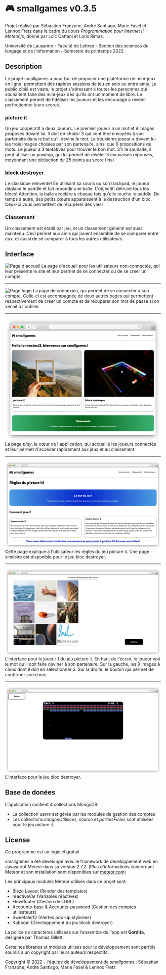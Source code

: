 # 🎮 smallgames v0.3.5

Projet réalisé par Sébastien Franzone, André Santiago, Marie Fasel et Lennox Fretz dans le cadre du cours _Programmation pour Internet II - Meteor.js_, donné par Loïc Cattani et Loris Rimaz.

Université de Lausanne - Faculté de Lettres - Section des sciences du langage et de l'information - Semestre de printemps 2022

## Description

Le projet smallgames a pour but de proposer une plateforme de mini-jeux en ligne, permettent des rapides sessions de jeu en solo ou entre amis. Le public ciblé est vaste, le projet s'adressant à toutes les personnes qui souhaitent faire des mini-jeux dès qu'ils ont un moment de libre. Le classement permet de fidéliser les joueurs et les encourage à revenir perfectionner leurs scores. 

### picture it
Un jeu coopératif à deux joueurs. Le premier joueur a un mot et 9 images proposés devant lui. Il doit en choisir 3 qui vont être envoyées à son partenaire dans le but qu'il devine le mot. Le deuxième joueur a devant lui les trois images choisies par son partenaire, ainsi que 9 propositions de mots. Le joueur a 3 tentatives pour trouver le bon mot. S'il le souhaite, il peut utiliser un poweup, qui lui permet de révéler 3 mauvaises réponses, moyennant une déduction de 25 points au score final.

### block destroyer
Le classique réinventé! En utilisant sa souris ou son trackpad, le joueur déplace le paddle et fait rebondir une balle. L'objectif: détruire tous les blocs! Attention, la balle accélère à chaque fois qu'elle touche le paddle. De temps à autre, des petits cœurs apparaissent à la destruction d'un bloc. Ceux-ci vous permettent de récupérer des vies!

### Classement
Un classement est établi par jeu, et un classement général est aussi maintenu. Ceci permet aux amis qui jouent ensemble de se comparer entre eux, et aussi de se comparer à tous les autres utilisateurs. 

## Interface

![Page d'accueil](/smallgames/public/images/readme/home.png)
La page d'accueil pour les utilisateurs non-connectés, qui leur présente le site et leur permet de se connecter ou de se créer un compte

---

![Page login](/smallgames/public/images/readme/login.png)
La page de connexion, qui permet de se connecter à son compte. Celle-ci est accompagnée de deux autres pages qui permettent respectivement de créer un compte et de récupérer son mot de passe si on venait à l'oublier.

---

![Page play](/smallgames/public/images/readme/play.png)
La page _play_, le cœur de l'application, qui accueille les joueurs connectés et leur permet d'accéder rapidement aux jeux et au classement

---

![Page de règles](/smallgames/public/images/readme/rules.png)
Cette page explique à l'utilisateur les règles du jeu picture it. Une page similaire est disponible pour le jeu bloc destroyer.

---

![Page picture it - joueur 1](/smallgames/public/images/readme/pictureItPlayerOne.png)
L'interface pour le joueur 1 du jeu picture it. En haut de l'écran, le joueur voit le mot qu'il doit faire deviner à son partenaire. Sur la gauche, les 9 images à choix dont il doit en sélectionner 3. Sur la droite, le bouton qui permet de confirmer son choix.

---

![Page bloc Destroyer](/smallgames/public/images/readme/blockDestroyer.png)
L'interface pour le jeu bloc destroyer. 


## Base de donées

L'application contient 4 collections MongoDB:
- La collection _users_ est gérée par les modules de gestion des comptes
- Les collections _imagesUtilisees_, _source_ et _partiesFinies_ sont utilisées pour le jeu picture it. 

## License
Ce programme est un logiciel gratuit.

smallgames a été développé avec le framework de développement web en Javascript _Meteor_ dans sa version 2.7.2. (Plus d'informations concernant Meteor et son installation sont disponibles sur [meteor.com](https://meteor.com))

Les principaux modules Meteor utilisés dans ce projet sont:
- Blaze Layout (Render des templates)
- reactiveVar (Variables réactives)
- FlowRouter (Gestion des URL)
- Accounts-base & Accounts-password (Gestion des comptes utilisateurs)
- Sweetalert2 (Alertes pop-up stylisées)
- Kaboom (Développement du jeu block destroyer)

La police de caractères utilisées sur l'ensemble de l'app est **Gordita**, designée par Thomas Gillett.

Certaines libraries et modules utilisés pour le développement sont parfois soumis à un copyright par leurs auteurs respectifs.

Copyright © 2022 - l'équipe de développement de _smallgames_ : Sébastian Franzone, André Santiago, Marie Fasel & Lennox Fretz